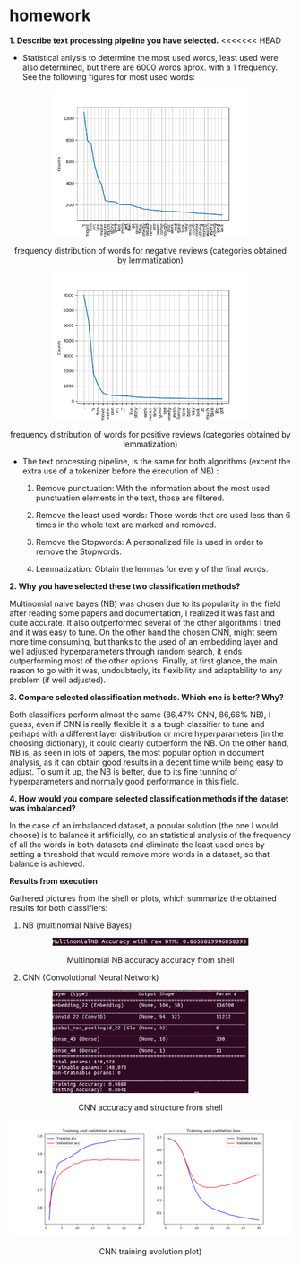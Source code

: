 # homework


**1. Describe text processing pipeline you have selected.**
<<<<<<< HEAD
- Statistical anlysis to determine the most used words, least used were also determined, but there are 6000 words aprox. with a 1 frequency. See the following figures for most used words:

<p align="center">
  <img src="distribution_plots/negative_reviews_dis_lemmatization.png" width="350" title="hover text">
  <p align="center"> frequency distribution of words for negative reviews (categories obtained by lemmatization)</p>
</p>

<p align="center">
  <img src="distribution_plots/positive_reviews_dis_lemmatization.png" width="350" title="hover text">
  <p align="center"> frequency distribution of words for positive reviews (categories obtained by lemmatization)</p>
</p>

- The text processing pipeline, is the same for both algorithms (except the extra use of a tokenizer before the execution of NB) : 

	1. Remove punctuation: With the information about the most used punctuation elements in the text, those are filtered.

	2. Remove the least used words: Those words that are used less than 6 times in the whole text are marked and removed.

	3. Remove the Stopwords: A personalized file is used in order to remove the Stopwords.
	4. Lemmatization: Obtain the lemmas for every of the final words.

**2. Why you have selected these two classification methods?**

Multinomial naive bayes (NB) was chosen due to its popularity in the field after reading some papers and documentation, I realized it was fast and quite accurate. It also outperformed several of the other algorithms I tried and it was easy to tune.
On the other hand the chosen CNN, might seem more time consuming, but thanks to the used of an  embedding layer and well adjusted hyperparameters through random search, it ends outperforming most of the other options. Finally, at first glance, the main reason to go with it was, undoubtedly, its flexibility and adaptability to any problem (if well adjusted).

**3. Compare selected classification methods. Which one is better? Why?**

Both classifiers perform almost the same (86,47% CNN, 86,66% NB), I guess, even if CNN is really flexible it is a tough classifier to tune and perhaps with a different layer distribution or more hyperparameters (in the choosing dictionary), it could clearly outperform the NB. On the other hand, NB is, as seen in lots of papers, the most popular option in document analysis, as it can obtain good results in a decent time while being easy to adjust. 
To sum it up, the NB is better, due to its fine tunning of hyperparameters and normally good performance in this field.

**4. How would you compare selected classification methods if the dataset was imbalanced?**

In the case of an imbalanced dataset, a popular solution (the one I would choose) is to balance it artificially, do an statistical analysis of the frequency of all the words in both 	datasets and eliminate the least used ones by setting a threshold that would remove more words in a dataset, so that balance is achieved.

**Results from execution**

Gathered pictures from the shell or plots, which summarize the obtained results for both classifiers:

1. NB (multinomial Naive Bayes)
<p align="center">
  <img src="training_results/NB.png" width="350" title="hover text">
  <p align="center"> Multinomial NB accuracy accuracy from shell</p>
</p>

2. CNN (Convolutional Neural Network)

<p align="center">
  <img src="training_results/CNN_train_validation_cmd.png" width="350" title="hover text">
  <p align="center"> CNN accuracy and structure from shell</p>
</p>

<p align="center">
  <img src="training_results/CNN_train_validation.png" width="550" title="hover text">
  <p align="center"> CNN training evolution plot)</p>
</p>


